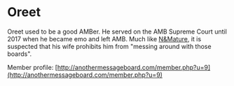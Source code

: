 # Oreet

Oreet used to be a good AMBer. He served on the AMB Supreme Court until 2017 when he became emo and left AMB. Much like [N&amp;Mature](nmature.md), it is suspected that his wife prohibits him from "messing around with those boards".

Member profile: [http://anothermessageboard.com/member.php?u=9](http://anothermessageboard.com/member.php?u=9)
